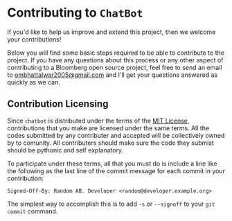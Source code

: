 # Contributing to `ChatBot`

If you'd like to help us improve and extend this project, then we welcome your contributions!

Below you will find some basic steps required to be able to contribute to the project. If
you have any questions about this process or any other aspect of contributing to a Bloomberg open
source project, feel free to send an email to ombhattalwar2005@gmail.com and I'll get your questions
answered as quickly as we can.

## Contribution Licensing

Since `chatbot` is distributed under the terms of the [MIT License](LICENSE), contributions that you make
are licensed under the same terms. 
All the codes submitted by any contributer and accepted will be collectively owned by to comunity.
All contributers should make sure the code they submist should be pythonic and self explanatory.

To participate under these terms, all that you must do is include a line like the following as the
last line of the commit message for each commit in your contribution:

    Signed-Off-By: Random AB. Developer <random@developer.example.org>

The simplest way to accomplish this is to add `-s` or `--signoff` to your `git commit` command.
